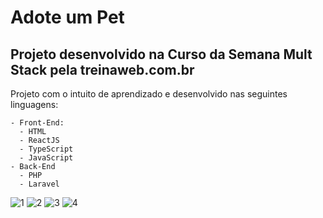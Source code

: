 # Adote um Pet
## Projeto desenvolvido na Curso da Semana Mult Stack pela treinaweb.com.br

Projeto com o intuito de aprendizado e desenvolvido nas seguintes linguagens:
    
    - Front-End:
      - HTML
      - ReactJS
      - TypeScript
      - JavaScript
    - Back-End
      - PHP
      - Laravel

![1](https://user-images.githubusercontent.com/69181692/174628345-8f4003b5-cb7e-49e1-9547-c6ba8dc20af0.png)
![2](https://user-images.githubusercontent.com/69181692/174628346-d520a9b0-5773-40d6-a576-442fc5397e3b.png)
![3](https://user-images.githubusercontent.com/69181692/174628350-e7989b8b-4606-4864-bca8-929a0c5e8480.png)
![4](https://user-images.githubusercontent.com/69181692/174628365-3fea237f-622c-411c-af95-f12cdd58fae0.png)
